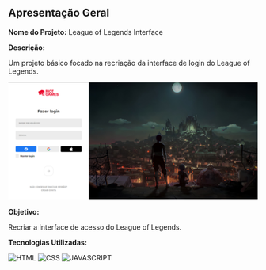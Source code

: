 ## Apresentação Geral

**Nome do Projeto:** League of Legends Interface

**Descrição:**

Um projeto básico focado na recriação da interface de login do League of Legends.

![demo](https://raw.githubusercontent.com/Edssaac/league-of-legends/main/src/images/demo/league-of-legends.png)

**Objetivo:**

Recriar a interface de acesso do League of Legends.

**Tecnologias Utilizadas:**

![HTML](https://img.shields.io/badge/HTML5-E34F26?style=for-the-badge&logo=html5&logoColor=white)
![CSS](https://img.shields.io/badge/CSS3-1572B6?style=for-the-badge&logo=css3&logoColor=white)
![JAVASCRIPT](https://img.shields.io/badge/JavaScript-323330?style=for-the-badge&logo=javascript&logoColor=F7DF1E)
